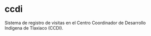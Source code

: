 # ccdi
Sistema de registro de visitas en el Centro Coordinador de Desarrollo Indígena de Tlaxiaco (CCDI).
